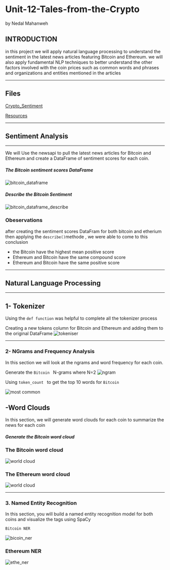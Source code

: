# Unit-12-Tales-from-the-Crypto
by Nedal Mahanweh

## INTRODUCTION
in this project we  will apply natural language processing to understand the sentiment in the latest news articles featuring Bitcoin and Ethereum. we will also apply fundamental NLP techniques to better understand the other factors involved with the coin prices such as common words and phrases and organizations and entities mentioned in the articles
____________________________________________________________________________________
## Files
[Crypto_Sentiment](Crypto_Sentiment.ipynb)

[Resources](Resources)

____________________________________________________________________________________
##  Sentiment Analysis
_________________________________________________________________________________________
We will Use the newsapi to pull the latest news articles for Bitcoin and Ethereum and create a DataFrame of sentiment scores for each coin.

#####  The Bitcoin sentiment scores DataFrame
![bitcoin_dataframe](Resources/images/btc_df_score.png)

#####   Describe the Bitcoin Sentiment
![bitcoin_dataframe_describe](Resources/images/btc_df_describe.png)


### Obeservations 
after creating  the sentiment scores DataFram for both bitcoin and etherium  then applying the  ` describe() `methode , we were able to come to this conclusion 
* the Bitcoin have the highest mean positive score
* Ethereum and Bitcoin have the same  compound score
* Ethereum and Bitcoin have the same  positive score 


-------------------------------------------------------------------------------------------------
##     Natural Language Processing
-----------------------------------------------------------------------------------------------
## 1- Tokenizer
Using the ` def function ` was helpful to complete all the tokenizer process 

Creating  a new tokens column for Bitcoin and Ethereum and adding them to the original DataFrame 
![tokeniser](Resources/images/tokens_df.png)

____________________________________________________________________________________________
###  2- NGrams and Frequency Analysis
In this section we will look at the ngrams and word frequency for each coin.


Generate the `Bitcoin `  N-grams where N=2
![ngram](Resources/images/btc_ngram.png)



Using  `token_count ` to get the top 10 words for ` Bitcoin ` 

![most common](Resources/images/btc_most.png)



## -Word Clouds
In this section, we will generate word clouds for each coin to summarize the news for each coin

##### Generate the Bitcoin word cloud
### The Bitcoin word cloud
![world cloud](Resources/images/btc_icloud.png)

### The Ethereum word cloud
![world cloud](Resources/images/ethe_cloud.png)
______________________________________________________________________________________
### 3. Named Entity Recognition
In this section, you will build a named entity recognition model for both coins and visualize the tags using SpaCy



`` Bitcoin NER ``


![bicoin_ner](Resources/images/btc_ner.png)



### Ethereum NER


![ethe_ner](Resources/images/ethe_ner.png)